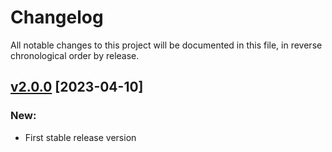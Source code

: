 # Changelog

All notable changes to this project will be documented in this file,
in reverse chronological order by release.

## [v2.0.0](https://github.com/zaphyr-org/utils/compare/1.0.1...2.0.0) [2023-04-10]

### New:
* First stable release version
